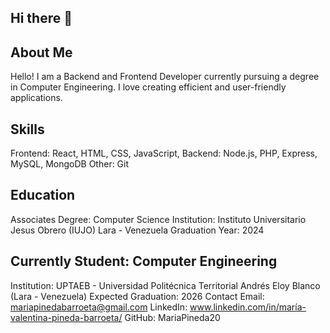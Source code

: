 ## Hi there 👋

## About Me
Hello! I am a Backend and Frontend Developer currently pursuing a degree in Computer Engineering. I love creating efficient and user-friendly applications.

## Skills
Frontend: React, HTML, CSS, JavaScript,
Backend: Node.js, PHP, Express, MySQL, MongoDB
Other: Git

## Education
Associates Degree: Computer Science
Institution: Instituto Universitario Jesus Obrero (IUJO) Lara - Venezuela
Graduation Year: 2024


## Currently Student: Computer Engineering
Institution: UPTAEB - Universidad Politécnica Territorial Andrés Eloy Blanco (Lara - Venezuela)
Expected Graduation: 2026
Contact
Email: mariapinedabarroeta@gmail.com
LinkedIn: www.linkedin.com/in/maría-valentina-pineda-barroeta/
GitHub: MariaPineda20

<!--
**MariaPineda20/MariaPineda20** is a ✨ _special_ ✨ repository because its `README.md` (this file) appears on your GitHub profile.

Here are some ideas to get you started:

- 🔭 I’m currently working on ...
- 🌱 I’m currently learning ...
- 👯 I’m looking to collaborate on ...
- 🤔 I’m looking for help with ...
- 💬 Ask me about ...
- 📫 How to reach me: ...
- 😄 Pronouns: ...
- ⚡ Fun fact: ...
-->
